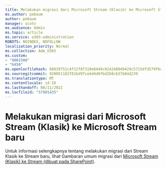 ```yaml
---
title: Melakukan migrasi dari Microsoft Stream (Klasik) ke Microsoft Stream baru
ms.author: pebaum
author: pebaum
manager: scotv
ms.audience: Admin
ms.topic: article
ms.service: o365-administration
ROBOTS: NOINDEX, NOFOLLOW
localization_priority: Normal
ms.collection: Adm_O365
ms.custom:
- "9001508"
- "6450"
ms.openlocfilehash: 68829751c4f12f8f319e8449c024248949429c5715dfd579f6cbc67d59584b5f
ms.sourcegitcommit: 920051182781bd97ce4d4d6fbd268cb37b84d239
ms.translationtype: MT
ms.contentlocale: id-ID
ms.lasthandoff: 08/11/2021
ms.locfileid: "57901435"
---
```

# <a name="migrate-from-microsoft-stream-classic-to-the-new-microsoft-stream"></a>Melakukan migrasi dari Microsoft Stream (Klasik) ke Microsoft Stream baru

Untuk informasi selengkapnya tentang melakukan migrasi dari Stream Klasik ke Stream baru, lihat Gambaran umum migrasi dari [Microsoft Stream (Klasik) ke Stream (dibuat pada SharePoint)](https://docs.microsoft.com/stream/streamnew/stream-classic-to-new-migration-overview).